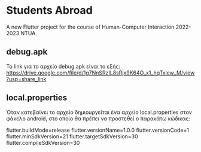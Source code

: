 # Students Abroad

A new Flutter project for the course of Human-Computer Interaction 2022-2023 NTUA.

## debug.apk

Το link για το αρχείο debug.apk είναι το εξής:
https://drive.google.com/file/d/1g7NnSRzIL8sRjx9K64O_x1_hqTxlew_M/view?usp=share_link


## local.properties

Όταν κατεβαίνει το αρχείο δημιουργείται ένα αρχείο local.properties στον φάκελο android, στο οποίο θα πρέπει να προστεθεί ο παρακάτω κώδικας:

flutter.buildMode=release
flutter.versionName=1.0.0
flutter.versionCode=1
flutter.minSdkVersion=21
flutter.targetSdkVersion=30
flutter.compileSdkVersion=30
